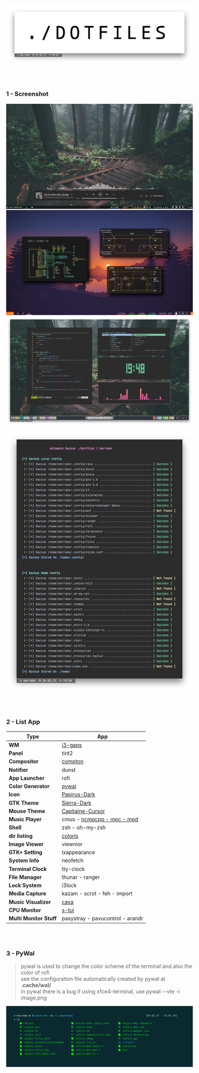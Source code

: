 <p align="center">
  <img src="Screenshot/logo.png">
</p>

<br/><br/>

### 1 - Screenshot
![screenshot 1](Screenshot/2020-01-26-192550_1600x900_scrot.png)
![screenshot 2](Screenshot/2020-03-27-085332_1366x768_scrot.png)
![screenshot 3](Screenshot/new_setup.png)
<p align="center">
  <img src="Screenshot/auto_backup.png">
</p>

<br/><br/>

### 2 - List App
| Type | App |
| --- | --- |
| **WM** |  [i3-gaps](https://github.com/Airblader/i3/wiki/Installation) |
| **Panel** | tint2 |
| **Compositor** | [compton](https://launchpad.net/~kgilmer/+archive/ubuntu/speed-ricer)
| **Notifier** | dunst |
| **App Launcher** | rofi |
| **Color Generator** | [pywal](https://github.com/dylanaraps/pywal/wiki)|
| **Icon** | [Papirus-Dark](https://github.com/PapirusDevelopmentTeam/papirus-icon-theme#installation) |
| **GTK Theme** | [Sierra-Dark](https://github.com/vinceliuice/Sierra-gtk-theme) |
| **Mouse Theme** | [Capitaine-Cursor](https://launchpad.net/~dyatlov-igor/+archive/ubuntu/la-capitaine) |
| **Music Player** | cmus - [ncmpcpp - mpc - mpd](https://addy-dclxvi.github.io/post/configuring-ncmpcpp/) |
| **Shell** | zsh - oh-my-zsh |
| **dir listing** | [colorls](https://www.omgubuntu.co.uk/2017/07/add-bling-ls-bash-command-colorls) |
| **Image Viewer** | viewnior |
| **GTK+ Setting** | lxappearance |
| **System Info** | neofetch |
| **Terminal Clock** | tty-clock |
| **File Manager** | thunar - ranger |
| **Lock System** | i3lock |
| **Media Capture** | kazam - scrot - feh - import |
| **Music Visualizer** | [cava](https://github.com/karlstav/cava) |
| **CPU Monitor** | [s-tui](https://github.com/amanusk/s-tui) |
| **Multi Monitor Stuff** | pasystray - pavucontrol - arandr |


<br/><br/>

### 3 - PyWal
> pywal is used to change the color scheme of the terminal and also the color of rofi  <br />
> see the configuration file automatically created by pywal at **.cache/wal/**  <br />
> in pywal there is a bug if using xfce4-terminal, use pywal --vte -i image.png  <br />

![pywal](Screenshot/wal.png)

